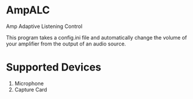 # AmpALC

Amp Adaptive Listening Control

This program takes a config.ini file and automatically change the volume of your amplifier from the output of an audio source.

# Supported Devices
1. Microphone
2. Capture Card